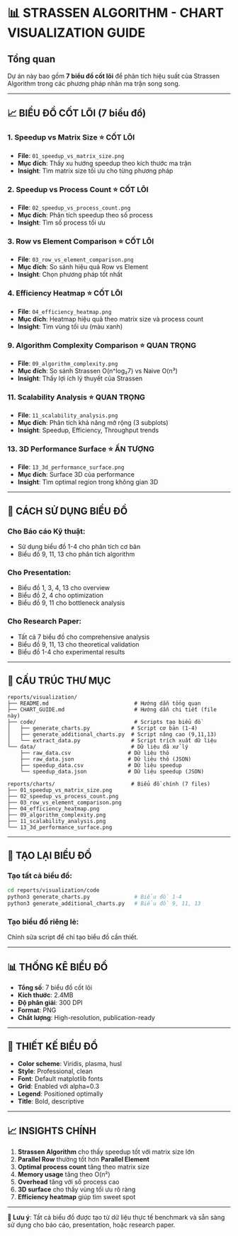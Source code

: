 # 📊 STRASSEN ALGORITHM - CHART VISUALIZATION GUIDE

## **Tổng quan**
Dự án này bao gồm **7 biểu đồ cốt lõi** để phân tích hiệu suất của Strassen Algorithm trong các phương pháp nhân ma trận song song.

---

## **📈 BIỂU ĐỒ CỐT LÕI (7 biểu đồ)**

### **1. Speedup vs Matrix Size** ⭐ **CỐT LÕI**
- **File**: `01_speedup_vs_matrix_size.png`
- **Mục đích**: Thấy xu hướng speedup theo kích thước ma trận
- **Insight**: Tìm matrix size tối ưu cho từng phương pháp

### **2. Speedup vs Process Count** ⭐ **CỐT LÕI**
- **File**: `02_speedup_vs_process_count.png` 
- **Mục đích**: Phân tích speedup theo số process
- **Insight**: Tìm số process tối ưu

### **3. Row vs Element Comparison** ⭐ **CỐT LÕI**
- **File**: `03_row_vs_element_comparison.png`
- **Mục đích**: So sánh hiệu quả Row vs Element
- **Insight**: Chọn phương pháp tốt nhất

### **4. Efficiency Heatmap** ⭐ **CỐT LÕI**
- **File**: `04_efficiency_heatmap.png`
- **Mục đích**: Heatmap hiệu quả theo matrix size và process count
- **Insight**: Tìm vùng tối ưu (màu xanh)

### **9. Algorithm Complexity Comparison** ⭐ **QUAN TRỌNG**
- **File**: `09_algorithm_complexity.png`
- **Mục đích**: So sánh Strassen O(n^log₂7) vs Naive O(n³)
- **Insight**: Thấy lợi ích lý thuyết của Strassen

### **11. Scalability Analysis** ⭐ **QUAN TRỌNG**
- **File**: `11_scalability_analysis.png`
- **Mục đích**: Phân tích khả năng mở rộng (3 subplots)
- **Insight**: Speedup, Efficiency, Throughput trends

### **13. 3D Performance Surface** ⭐ **ẤN TƯỢNG**
- **File**: `13_3d_performance_surface.png`
- **Mục đích**: Surface 3D của performance
- **Insight**: Tìm optimal region trong không gian 3D

---

## **🎯 CÁCH SỬ DỤNG BIỂU ĐỒ**

### **Cho Báo cáo Kỹ thuật:**
- Sử dụng biểu đồ 1-4 cho phân tích cơ bản
- Biểu đồ 9, 11, 13 cho phân tích algorithm

### **Cho Presentation:**
- Biểu đồ 1, 3, 4, 13 cho overview
- Biểu đồ 2, 4 cho optimization
- Biểu đồ 9, 11 cho bottleneck analysis

### **Cho Research Paper:**
- Tất cả 7 biểu đồ cho comprehensive analysis
- Biểu đồ 9, 11, 13 cho theoretical validation
- Biểu đồ 1-4 cho experimental results

---

## **📁 CẤU TRÚC THƯ MỤC**

```
reports/visualization/
├── README.md                           # Hướng dẫn tổng quan
├── CHART_GUIDE.md                      # Hướng dẫn chi tiết (file này)
├── code/                               # Scripts tạo biểu đồ
│   ├── generate_charts.py             # Script cơ bản (1-4)
│   ├── generate_additional_charts.py  # Script nâng cao (9,11,13)
│   └── extract_data.py                # Script trích xuất dữ liệu
└── data/                              # Dữ liệu đã xử lý
    ├── raw_data.csv                  # Dữ liệu thô
    ├── raw_data.json                 # Dữ liệu thô (JSON)
    ├── speedup_data.csv              # Dữ liệu speedup
    └── speedup_data.json             # Dữ liệu speedup (JSON)

reports/charts/                        # Biểu đồ chính (7 files)
├── 01_speedup_vs_matrix_size.png
├── 02_speedup_vs_process_count.png
├── 03_row_vs_element_comparison.png
├── 04_efficiency_heatmap.png
├── 09_algorithm_complexity.png
├── 11_scalability_analysis.png
└── 13_3d_performance_surface.png
```

---

## **🔧 TẠO LẠI BIỂU ĐỒ**

### **Tạo tất cả biểu đồ:**
```bash
cd reports/visualization/code
python3 generate_charts.py              # Biểu đồ 1-4
python3 generate_additional_charts.py   # Biểu đồ 9, 11, 13
```

### **Tạo biểu đồ riêng lẻ:**
Chỉnh sửa script để chỉ tạo biểu đồ cần thiết.

---

## **📊 THỐNG KÊ BIỂU ĐỒ**

- **Tổng số**: 7 biểu đồ cốt lõi
- **Kích thước**: 2.4MB
- **Độ phân giải**: 300 DPI
- **Format**: PNG
- **Chất lượng**: High-resolution, publication-ready

---

## **🎨 THIẾT KẾ BIỂU ĐỒ**

- **Color scheme**: Viridis, plasma, husl
- **Style**: Professional, clean
- **Font**: Default matplotlib fonts
- **Grid**: Enabled với alpha=0.3
- **Legend**: Positioned optimally
- **Title**: Bold, descriptive

---

## **📈 INSIGHTS CHÍNH**

1. **Strassen Algorithm** cho thấy speedup tốt với matrix size lớn
2. **Parallel Row** thường tốt hơn **Parallel Element** 
3. **Optimal process count** tăng theo matrix size
4. **Memory usage** tăng theo O(n²)
5. **Overhead** tăng với số process cao
6. **3D surface** cho thấy vùng tối ưu rõ ràng
7. **Efficiency heatmap** giúp tìm sweet spot

---

**📝 Lưu ý**: Tất cả biểu đồ được tạo từ dữ liệu thực tế benchmark và sẵn sàng sử dụng cho báo cáo, presentation, hoặc research paper.
